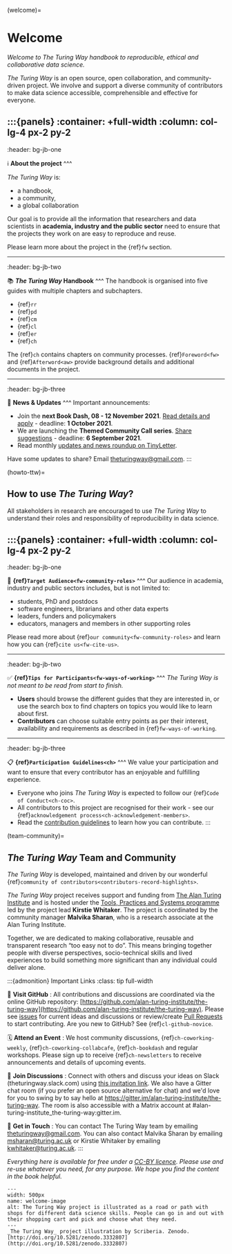 (welcome)=
# Welcome

*Welcome to The Turing Way handbook to reproducible, ethical and collaborative data science.*

_The Turing Way_ is an open source, open collaboration, and community-driven project. 
We involve and support a diverse community of contributors to make data science accessible, comprehensible and effective for everyone.

:::{panels}
:container: +full-width
:column: col-lg-4 px-2 py-2
---
:header: bg-jb-one

ℹ️ **About the project**
^^^

_The Turing Way_ is:
* a handbook,
* a community,
* a global collaboration

Our goal is to provide all the information that researchers and data scientists in **academia, industry and the public sector** need to ensure that the projects they work on are easy to reproduce and reuse.

Please learn more about the project in the {ref}`fw` section.

---
:header: bg-jb-two

📚 **_The Turing Way_ Handbook** 
^^^
The handbook is organised into five guides with multiple chapters and subchapters.
* {ref}`rr`
* {ref}`pd`
* {ref}`cm`
* {ref}`cl`
* {ref}`er`
* {ref}`ch`

The {ref}`ch` contains chapters on community processes.
{ref}`Foreword<fw>` and {ref}`Afterword<aw>` provide background details and additional documents in the project.

---
:header: bg-jb-three

📣 **News & Updates** 
^^^
Important announcements:
* Join the **next Book Dash, 08 - 12 November 2021**. [Read details and apply](https://tinyurl.com/ttw-bookdash-nov21) - deadline: **1 October 2021**.
* We are launching the **Themed Community Call series**. [Share suggestions](https://tinyurl.com/ttw-community-call) - deadline: **6 September 2021**.
* Read monthly [updates and news roundup on TinyLetter](https://tinyletter.com/TuringWay/archive).

Have some updates to share? Email [theturingway@gmail.com](mailto:theturingway@gmail.com).
:::

(howto-ttw)=
## How to use _The Turing Way_?

All stakeholders in research  are encouraged to use _The Turing Way_ to understand their roles and responsibility of reproducibility in data science.

:::{panels}
:container: +full-width
:column: col-lg-4 px-2 py-2
---
:header: bg-jb-one

🎯 **{ref}`Target Audience<fw-community-roles>`**
^^^
Our audience in academia, industry and public sectors includes, but is not limited to:
* students, PhD and postdocs
* software engineers, librarians and other data experts
* leaders, funders and policymakers
* educators, managers and members in other supporting roles

Please read more about {ref}`our community<fw-community-roles>` and learn how you can {ref}`cite us<fw-cite-us>`.

---
:header: bg-jb-two

✅ **{ref}`Tips for Participants<fw-ways-of-working>`**
^^^
*_The Turing Way_ is not meant to be read from start to finish.*
* **Users** should browse the different guides that they are interested in, or use the search box to find chapters on topics you would like to learn about first.
* **Contributors** can choose suitable entry points as per their interest, availability and requirements as described in {ref}`fw-ways-of-working`.

---
:header: bg-jb-three

📋 **{ref}`Participation Guidelines<ch>`** 
^^^
We value your participation and want to ensure that every contributor has an enjoyable and fulfilling experience.
* Everyone who joins _The Turing Way_ is expected to follow our {ref}`Code of Conduct<ch-coc>`.
* All contributors to this project are recognised for their work - see our {ref}`acknowledgement process<ch-acknowledgement-members>`.
* Read the [contribution guidelines](https://github.com/alan-turing-institute/the-turing-way/blob/master/CONTRIBUTING.md) to learn how you can contribute.
:::

(team-community)=
## _The Turing Way_ Team and Community

_The Turing Way_ is developed, maintained and driven by our wonderful {ref}`community of contributors<contributors-record-highlights>`.

_The Turing Way_ project receives support and funding from [The Alan Turing Institute](https://www.turing.ac.uk/) and is hosted under the [Tools, Practices and Systems programme](https://www.turing.ac.uk/research/research-programmes/tools-practices-and-systems) led by the project lead **Kirstie Whitaker**.
The project is coordinated by the community manager **Malvika Sharan**, who is a research associate at the Alan Turing Institute.

Together, we are dedicated to making collaborative, reusable and transparent research “too easy not to do”.
This means bringing together people with diverse perspectives, socio-technical skills and lived experiences to build something more significant than any individual could deliver alone.

:::{admonition} Important Links
:class: tip full-width

📝 **Visit GitHub**
: All contributions and discussions are coordinated via the online GitHub repository: [https://github.com/alan-turing-institute/the-turing-way](https://github.com/alan-turing-institute/the-turing-way).
  Please see [issues](https://github.com/alan-turing-institute/the-turing-way/issues) for current ideas and discussions or review/create [Pull Requests](https://github.com/alan-turing-institute/the-turing-way/pulls) to start contributing. Are you new to GitHub? See {ref}`cl-github-novice`.

🗓 **Attend an Event**
: We host community discussions, {ref}`ch-coworking-weekly`, {ref}`ch-coworking-collabcafe`, {ref}`ch-bookdash` and regular workshops. 
  Please sign up to receive {ref}`ch-newsletters` to receive announcements and details of upcoming events.

💬 **Join Discussions**
: Connect with others and discuss your ideas on Slack (theturingway.slack.com) using [this invitation link](https://join.slack.com/t/theturingway/shared_invite/zt-fn608gvb-h_ZSpoA29cCdUwR~TIqpBw).
  We also have a Gitter chat room (if you prefer an open source alternative for chat) and we'd love for you to swing by to say hello at https://gitter.im/alan-turing-institute/the-turing-way. 
  The room is also accessible with a Matrix account at #alan-turing-institute_the-turing-way:gitter.im.

💌 **Get in Touch**
: You can contact The Turing Way team by emailing [theturingway@gmail.com](mailto:theturingway@gmail.com).
  You can also contact Malvika Sharan by emailing [msharan@turing.ac.uk](mailto:msharan@turing.ac.uk) or Kirstie Whitaker by emailing [kwhitaker@turing.ac.uk](mailto:kwhitaker@turing.ac.uk).
:::

*Everything here is available for free under a [CC-BY licence](https://github.com/alan-turing-institute/the-turing-way/blob/master/LICENSE.md).
Please use and re-use whatever you need, for any purpose.
We hope you find the content in the book helpful.*

```{figure} figures/welcome.jpg
---
width: 500px
name: welcome-image
alt: The Turing Way project is illustrated as a road or path with shops for different data science skills. People can go in and out with their shopping cart and pick and choose what they need.
---
_The Turing Way_ project illustration by Scriberia. Zenodo. [http://doi.org/10.5281/zenodo.3332807](http://doi.org/10.5281/zenodo.3332807)
```

